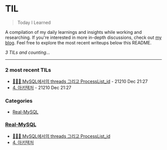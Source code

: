 # TIL
> Today I Learned

A compilation of my daily learnings and insights while working and researching.
If you're interested in more in-depth discussions, check out [my blog][1].
Feel free to explore the most recent writeups below this README.


_3 TILs and counting..._

---

### 2 most recent TILs

- [👩🏻‍💻 MySQL에서의 threads 그리고 ProcessList_id](Real-MySQL/MySQL과-threads-그리고-ProcessList_id.md) - 21210 Dec 21:27
- [4. 아키텍처](Real-MySQL/📖-4-아키텍처.md) - 21210 Dec 21:27

### Categories

- [Real-MySQL](#real-mysql)

### [Real-MySQL](#real-mysql)
- [👩🏻‍💻 MySQL에서의 threads 그리고 ProcessList_id](Real-MySQL/MySQL과-threads-그리고-ProcessList_id.md)
- [4. 아키텍처](Real-MySQL/📖-4-아키텍처.md)

[1]: https://new-pow.tistory.com

